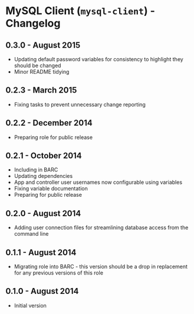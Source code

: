 # MySQL Client (`mysql-client`) - Changelog

## 0.3.0 - August 2015

* Updating default password variables for consistency to highlight they should be changed
* Minor README tidying

## 0.2.3 - March 2015

* Fixing tasks to prevent unnecessary change reporting

## 0.2.2 - December 2014

* Preparing role for public release

## 0.2.1 - October 2014

* Including in BARC
* Updating dependencies
* App and controller user usernames now configurable using variables
* Fixing variable documentation
* Preparing for public release

## 0.2.0 - August 2014

* Adding user connection files for streamlining database access from the command line

## 0.1.1 - August 2014

* Migrating role into BARC - this version should be a drop in replacement for any previous versions of this role

## 0.1.0 - August 2014

* Initial version
